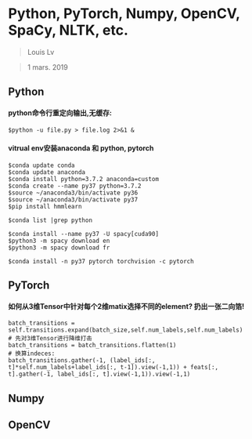 # Python, PyTorch, Numpy, OpenCV, SpaCy, NLTK, etc.

> Louis Lv

> 1 mars. 2019


## Python

#### python命令行重定向输出,无缓存:
```
$python -u file.py > file.log 2>&1 &
```

#### vitrual env安装anaconda 和 python, pytorch
```
$conda update conda
$conda update anaconda
$conda install python=3.7.2 anaconda=custom
$conda create --name py37 python=3.7.2
$source ~/anaconda3/bin/activate py36
$source ~/anaconda3/bin/activate py37
$pip install hmmlearn

$conda list |grep python

$conda install --name py37 -U spacy[cuda90]
$python3 -m spacy download en
$python3 -m spacy download fr

$conda install -n py37 pytorch torchvision -c pytorch
```



## PyTorch

#### 如何从3维Tensor中针对每个2维matix选择不同的element? 扔出一张二向箔!
```
batch_transitions = self.transitions.expand(batch_size,self.num_labels,self.num_labels)
# 先对3维Tensor进行降维打击
batch_transitions = batch_transitions.flatten(1)
# 换算indeces:
batch_transitions.gather(-1, (label_ids[:, t]*self.num_labels+label_ids[:, t-1]).view(-1,1)) + feats[:, t].gather(-1, label_ids[:, t].view(-1,1)).view(-1,1)
```


## Numpy

## OpenCV

